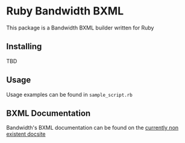 # Ruby Bandwidth BXML

This package is a Bandwidth BXML builder written for Ruby

## Installing

TBD

## Usage

Usage examples can be found in `sample_script.rb`

## BXML Documentation

Bandwidth's BXML documentation can be found on the [currently non existent docsite](https://dev.bandwidth.com)
